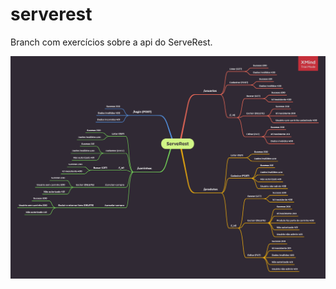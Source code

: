 # serverest

Branch com exercícios sobre a api do ServeRest.

![Mapa ServeRest](xmind/ServeRest.png "Mapa ServeRest")